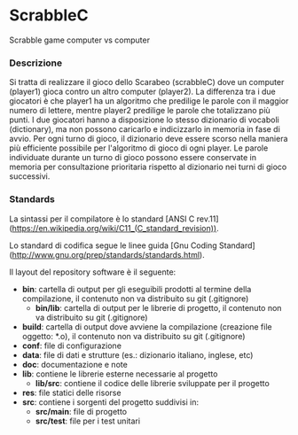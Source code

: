 # ScrabbleC
Scrabble game computer vs computer

### Descrizione
Si tratta di realizzare il gioco dello Scarabeo (scrabbleC) dove un computer (player1) gioca contro un altro computer (player2). La differenza tra i due giocatori è che player1 ha un algoritmo che predilige le parole con il maggior numero di lettere, mentre player2 predilige le parole che totalizzano più punti.
I due giocatori hanno a disposizione lo stesso dizionario di vocaboli (dictionary), ma non possono caricarlo e indicizzarlo in memoria in fase di avvio. Per ogni turno di gioco, il dizionario deve essere scorso nella maniera più efficiente possibile per l'algoritmo di gioco di ogni player. Le parole individuate durante un turno di gioco possono essere conservate in memoria per consultazione prioritaria rispetto al dizionario nei turni di gioco successivi.

### Standards
La sintassi per il compilatore è lo standard [ANSI C rev.11] (https://en.wikipedia.org/wiki/C11_(C_standard_revision)).

Lo standard di codifica segue le linee guida [Gnu Coding Standard] (http://www.gnu.org/prep/standards/standards.html).

Il layout del repository software è il seguente:
- **bin**: cartella di output per gli eseguibili prodotti al termine della compilazione, il contenuto non va distribuito su git (.gitignore)
  - **bin/lib**: cartella di output per le librerie di progetto, il contenuto non va distribuito su git (.gitignore)
- **build**: cartella di output dove avviene la compilazione (creazione file oggetto: *.o), il contenuto non va distribuito su git (.gitignore)
- **conf**: file di configurazione
- **data**: file di dati e strutture (es.: dizionario italiano, inglese, etc)	
- **doc**: documentazione e note
- **lib**: contiene le librerie esterne necessarie al progetto
  - **lib/src**: contiene il codice delle librerie sviluppate per il progetto
- **res**: file statici delle risorse
- **src**: contiene i sorgenti del progetto suddivisi in:
  - **src/main**: file di progetto
  - **src/test**: file per i test unitari
